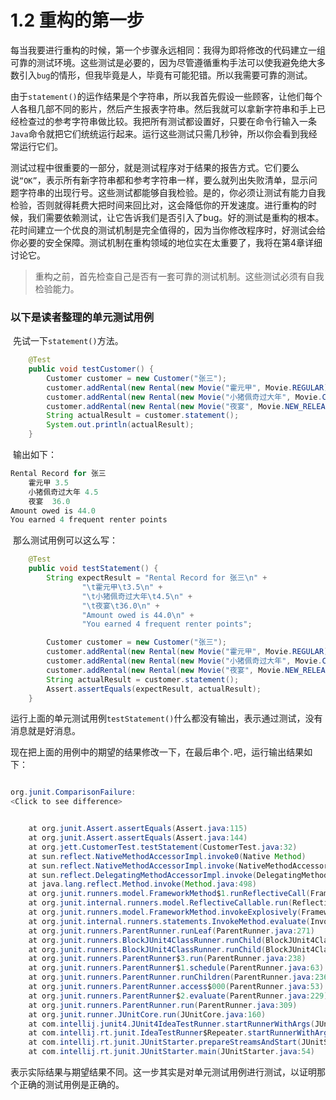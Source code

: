 # 1.2 重构的第一步

​		每当我要进行重构的时候，第一个步骤永远相同：我得为即将修改的代码建立一组可靠的测试环境。这些测试是必要的，因为尽管遵循重构手法可以使我避免绝大多数引入`bug`的情形，但我毕竟是人，毕竟有可能犯错。所以我需要可靠的测试。

​		由于`statement()`的运作结果是个字符串，所以我首先假设一些顾客，让他们每个人各租几部不同的影片，然后产生报表字符串。然后我就可以拿新字符串和手上已经检查过的参考字符串做比较。我把所有测试都设置好，只要在命令行输入一条`Java`命令就把它们统统运行起来。运行这些测试只需几秒钟，所以你会看到我经常运行它们。

​		测试过程中很重要的一部分，就是测试程序对于结果的报告方式。它们要么说`“OK”`，表示所有新字符串都和参考字符串一样，要么就列出失败清单，显示问题字符串的出现行号。这些测试都能够自我检验。是的，你必须让测试有能力自我检验，否则就得耗费大把时间来回比对，这会降低你的开发速度。
​		进行重构的时候，我们需要依赖测试，让它告诉我们是否引入了bug。好的测试是重构的根本。花时间建立一个优良的测试机制是完全值得的，因为当你修改程序时，好测试会给你必要的安全保障。测试机制在重构领域的地位实在太重要了，我将在第4章详细讨论它。

> 重构之前，首先检查自己是否有一套可靠的测试机制。这些测试必须有自我检验能力。

### 以下是读者整理的单元测试用例

​		先试一下`statement()`方法。

```java
    @Test
    public void testCustomer() {
        Customer customer = new Customer("张三");
        customer.addRental(new Rental(new Movie("霍元甲", Movie.REGULAR), 3));
        customer.addRental(new Rental(new Movie("小猪佩奇过大年", Movie.CHILDRENS), 5));
        customer.addRental(new Rental(new Movie("夜宴", Movie.NEW_RELEASE), 12));
        String actualResult = customer.statement();
        System.out.println(actualResult);
    }
```

​		输出如下：

```java
Rental Record for 张三
	霍元甲	3.5
	小猪佩奇过大年	4.5
	夜宴	36.0
Amount owed is 44.0
You earned 4 frequent renter points
```

​	那么测试用例可以这么写：

```java
    @Test
    public void testStatement() {
        String expectResult = "Rental Record for 张三\n" +
                "\t霍元甲\t3.5\n" +
                "\t小猪佩奇过大年\t4.5\n" +
                "\t夜宴\t36.0\n" +
                "Amount owed is 44.0\n" +
                "You earned 4 frequent renter points";

        Customer customer = new Customer("张三");
        customer.addRental(new Rental(new Movie("霍元甲", Movie.REGULAR), 3));
        customer.addRental(new Rental(new Movie("小猪佩奇过大年", Movie.CHILDRENS), 5));
        customer.addRental(new Rental(new Movie("夜宴", Movie.NEW_RELEASE), 12));
        String actualResult = customer.statement();
        Assert.assertEquals(expectResult, actualResult);
    }
```

​		运行上面的单元测试用例`testStatement()`什么都没有输出，表示通过测试，没有消息就是好消息。

​		现在把上面的用例中的期望的结果修改一下，在最后串个`.`吧，运行输出结果如下：

```java

org.junit.ComparisonFailure: 
<Click to see difference>


	at org.junit.Assert.assertEquals(Assert.java:115)
	at org.junit.Assert.assertEquals(Assert.java:144)
	at org.jett.CustomerTest.testStatement(CustomerTest.java:32)
	at sun.reflect.NativeMethodAccessorImpl.invoke0(Native Method)
	at sun.reflect.NativeMethodAccessorImpl.invoke(NativeMethodAccessorImpl.java:62)
	at sun.reflect.DelegatingMethodAccessorImpl.invoke(DelegatingMethodAccessorImpl.java:43)
	at java.lang.reflect.Method.invoke(Method.java:498)
	at org.junit.runners.model.FrameworkMethod$1.runReflectiveCall(FrameworkMethod.java:47)
	at org.junit.internal.runners.model.ReflectiveCallable.run(ReflectiveCallable.java:12)
	at org.junit.runners.model.FrameworkMethod.invokeExplosively(FrameworkMethod.java:44)
	at org.junit.internal.runners.statements.InvokeMethod.evaluate(InvokeMethod.java:17)
	at org.junit.runners.ParentRunner.runLeaf(ParentRunner.java:271)
	at org.junit.runners.BlockJUnit4ClassRunner.runChild(BlockJUnit4ClassRunner.java:70)
	at org.junit.runners.BlockJUnit4ClassRunner.runChild(BlockJUnit4ClassRunner.java:50)
	at org.junit.runners.ParentRunner$3.run(ParentRunner.java:238)
	at org.junit.runners.ParentRunner$1.schedule(ParentRunner.java:63)
	at org.junit.runners.ParentRunner.runChildren(ParentRunner.java:236)
	at org.junit.runners.ParentRunner.access$000(ParentRunner.java:53)
	at org.junit.runners.ParentRunner$2.evaluate(ParentRunner.java:229)
	at org.junit.runners.ParentRunner.run(ParentRunner.java:309)
	at org.junit.runner.JUnitCore.run(JUnitCore.java:160)
	at com.intellij.junit4.JUnit4IdeaTestRunner.startRunnerWithArgs(JUnit4IdeaTestRunner.java:69)
	at com.intellij.rt.junit.IdeaTestRunner$Repeater.startRunnerWithArgs(IdeaTestRunner.java:33)
	at com.intellij.rt.junit.JUnitStarter.prepareStreamsAndStart(JUnitStarter.java:221)
	at com.intellij.rt.junit.JUnitStarter.main(JUnitStarter.java:54)

```

​		表示实际结果与期望结果不同。这一步其实是对单元测试用例进行测试，以证明那个正确的测试用例是正确的。

